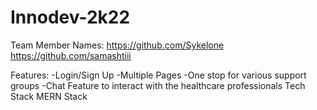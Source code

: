 # Innodev-2k22
Team Member Names:
  <Anubhav Kumar Singh><Sykelone><https://github.com/Sykelone>
  <Samashti Gautam><Samashtiii><https://github.com/samashtiii>

Features:
    -Login/Sign Up
    -Multiple Pages
    -One stop for various support groups 
    -Chat Feature to interact with the healthcare professionals
Tech Stack
    MERN Stack
